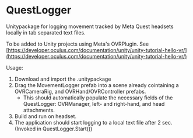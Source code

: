 # QuestLogger
 
Unitypackage for logging movement tracked by Meta Quest headsets locally in tab separated text files.


To be added to Unity projects using Meta's OVRPlugin. See [https://developer.oculus.com/documentation/unity/unity-tutorial-hello-vr/](https://developer.oculus.com/documentation/unity/unity-tutorial-hello-vr/)

Usage:
1. Download and import the .unitypackage
2. Drag the MovementLogger prefab into a scene already cointaining a OVRCameraRig, and OVRHand/OVRController prefabs.
   - This should automatically populate the necessary fields of the QuestLogger: OVRManager, left- and right-hand,  and head attachments.
3. Build and run on headset.
4. The application should start logging to a local text file after 2 sec. (Invoked in QuestLogger.Start()) 
